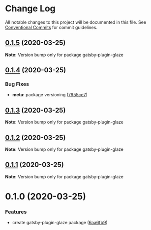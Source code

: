 # Change Log

All notable changes to this project will be documented in this file.
See [Conventional Commits](https://conventionalcommits.org) for commit guidelines.

## [0.1.5](https://github.com/kripod/glaze/compare/gatsby-plugin-glaze@0.1.4...gatsby-plugin-glaze@0.1.5) (2020-03-25)

**Note:** Version bump only for package gatsby-plugin-glaze

## [0.1.4](https://github.com/kripod/glaze/compare/gatsby-plugin-glaze@0.1.3...gatsby-plugin-glaze@0.1.4) (2020-03-25)

### Bug Fixes

- **meta:** package versioning ([7955ce7](https://github.com/kripod/glaze/commit/7955ce79a559779ab0fac6bd9c18252b572de87d))

## [0.1.3](https://github.com/kripod/glaze/compare/gatsby-plugin-glaze@0.1.2...gatsby-plugin-glaze@0.1.3) (2020-03-25)

**Note:** Version bump only for package gatsby-plugin-glaze

## [0.1.2](https://github.com/kripod/glaze/compare/gatsby-plugin-glaze@0.1.1...gatsby-plugin-glaze@0.1.2) (2020-03-25)

**Note:** Version bump only for package gatsby-plugin-glaze

## [0.1.1](https://github.com/kripod/glaze/compare/gatsby-plugin-glaze@0.1.0...gatsby-plugin-glaze@0.1.1) (2020-03-25)

**Note:** Version bump only for package gatsby-plugin-glaze

# 0.1.0 (2020-03-25)

### Features

- create gatsby-plugin-glaze package ([6aa6fb9](https://github.com/kripod/glaze/commit/6aa6fb9c8e550427b647c1c0b2d14e0e0f8df74d))

